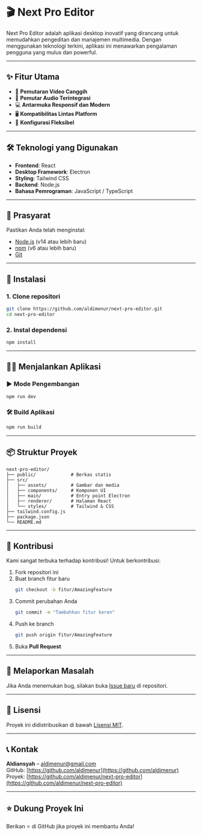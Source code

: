 # 🎬 Next Pro Editor

Next Pro Editor adalah aplikasi desktop inovatif yang dirancang untuk memudahkan pengeditan dan manajemen multimedia. Dengan menggunakan teknologi terkini, aplikasi ini menawarkan pengalaman pengguna yang mulus dan powerful.

---

## ✨ Fitur Utama

- 🎥 **Pemutaran Video Canggih**
- 🎵 **Pemutar Audio Terintegrasi**
- 💻 **Antarmuka Responsif dan Modern**
- 🖥️ **Kompatibilitas Lintas Platform**
- 🔧 **Konfigurasi Fleksibel**

---

## 🛠️ Teknologi yang Digunakan

- **Frontend**: React  
- **Desktop Framework**: Electron  
- **Styling**: Tailwind CSS  
- **Backend**: Node.js  
- **Bahasa Pemrograman**: JavaScript / TypeScript

---

## 🚦 Prasyarat

Pastikan Anda telah menginstal:

- [Node.js](https://nodejs.org/) (v14 atau lebih baru)  
- [npm](https://www.npmjs.com/) (v6 atau lebih baru)  
- [Git](https://git-scm.com/)

---

## 🔧 Instalasi

### 1. Clone repositori

```bash
git clone https://github.com/aldimenur/next-pro-editor.git
cd next-pro-editor
```

### 2. Instal dependensi

```bash
npm install
```

---

## 🏃‍♂️ Menjalankan Aplikasi

### ▶ Mode Pengembangan

```bash
npm run dev
```

### 🛠 Build Aplikasi

```bash
npm run build
```

---

## 📦 Struktur Proyek

```
next-pro-editor/
├── public/             # Berkas statis
├── src/
│   ├── assets/         # Gambar dan media
│   ├── components/     # Komponen UI
│   ├── main/           # Entry point Electron
│   ├── renderer/       # Halaman React
│   └── styles/         # Tailwind & CSS
├── tailwind.config.js
├── package.json
└── README.md
```

---

## 🤝 Kontribusi

Kami sangat terbuka terhadap kontribusi! Untuk berkontribusi:

1. Fork repositori ini  
2. Buat branch fitur baru  
   ```bash
   git checkout -b fitur/AmazingFeature
   ```
3. Commit perubahan Anda  
   ```bash
   git commit -m "Tambahkan fitur keren"
   ```
4. Push ke branch  
   ```bash
   git push origin fitur/AmazingFeature
   ```
5. Buka **Pull Request**

---

## 🐛 Melaporkan Masalah

Jika Anda menemukan bug, silakan buka [Issue baru](https://github.com/aldimenur/next-pro-editor/issues) di repositori.

---

## 📄 Lisensi

Proyek ini didistribusikan di bawah [Lisensi MIT](LICENSE).

---

## 📞 Kontak

**Aldiansyah** – [aldimenur@gmail.com](mailto:aldimenur@gmail.com)  
GitHub: [https://github.com/aldimenur](https://github.com/aldimenur)  
Proyek: [https://github.com/aldimenur/next-pro-editor](https://github.com/aldimenur/next-pro-editor)

---

## ⭐ Dukung Proyek Ini

Berikan ⭐ di GitHub jika proyek ini membantu Anda!